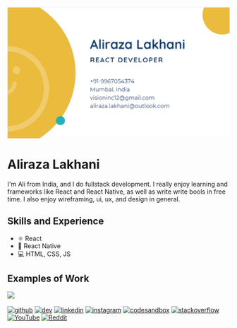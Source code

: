 ![Design and Development](https://github.com/vision72/vision72/blob/main/banner_card.PNG)

# Aliraza Lakhani
I'm Ali from India, and I do fullstack development. I really enjoy learning and frameworks like React and React Native, as well as write write bools in free time. I also enjoy wireframing, ui, ux, and design in general.

## Skills and Experience
* ⚛ React
* 📱 React Native
* 💻 HTML, CSS, JS

## Examples of Work
<img src="https://user-images.githubusercontent.com/32649253/83376849-5531e300-a3f1-11ea-8765-522f663c6d3b.gif" width="256" />
<!-- ![vsm2](https://user-images.githubusercontent.com/32649253/83376849-5531e300-a3f1-11ea-8765-522f663c6d3b.gif) -->


[<img src='https://cdn.jsdelivr.net/npm/simple-icons@3.0.1/icons/github.svg' alt='github' height='40'>](https://github.com/vision72)  [<img src='https://cdn.jsdelivr.net/npm/simple-icons@3.0.1/icons/dev-dot-to.svg' alt='dev' height='40'>](https://dev.to/vision72)  [<img src='https://cdn.jsdelivr.net/npm/simple-icons@3.0.1/icons/linkedin.svg' alt='linkedin' height='40'>](https://www.linkedin.com/in/aliraza-lakhani-288356164/)  [<img src='https://cdn.jsdelivr.net/npm/simple-icons@3.0.1/icons/instagram.svg' alt='instagram' height='40'>](https://www.instagram.com/aliraza_lakhani_12/)  [<img src='https://cdn.jsdelivr.net/npm/simple-icons@3.0.1/icons/codesandbox.svg' alt='codesandbox' height='40'>](https://codesandbox.io/u/vision72)  [<img src='https://cdn.jsdelivr.net/npm/simple-icons@3.0.1/icons/stackoverflow.svg' alt='stackoverflow' height='40'>](https://stackoverflow.com/users/11307237)  [<img src='https://cdn.jsdelivr.net/npm/simple-icons@3.0.1/icons/youtube.svg' alt='YouTube' height='40'>](https://www.youtube.com/channel/UCHKzhZz1E39PNNpruEA1ijg)  [<img src='https://cdn.jsdelivr.net/npm/simple-icons@3.0.1/icons/reddit.svg' alt='Reddit' height='40'>](https://www.reddit.com/user/Wonderful-Ship4956/)




